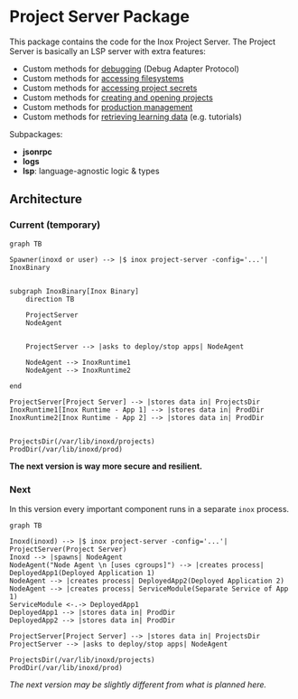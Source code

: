 # Project Server Package

This package contains the code for the Inox Project Server.
The Project Server is basically an LSP server with extra features:
- Custom methods for [debugging](./debug_methods.go) (Debug Adapter Protocol)
- Custom methods for [accessing filesystems](./filesystem_methods.go)
- Custom methods for [accessing project secrets](./secrets_methods.go)
- Custom methods for [creating and opening projects](./project_methods.go)
- Custom methods for [production management](./prod_methods.go)
- Custom methods for [retrieving learning data](./learning_methods.go) (e.g. tutorials)

Subpackages:

- **jsonrpc**
- **logs**
- **lsp**: language-agnostic logic & types

## Architecture

### Current (temporary)

```mermaid
graph TB

Spawner(inoxd or user) --> |$ inox project-server -config='...'| InoxBinary


subgraph InoxBinary[Inox Binary]
    direction TB

    ProjectServer
    NodeAgent


    ProjectServer --> |asks to deploy/stop apps| NodeAgent

    NodeAgent --> InoxRuntime1
    NodeAgent --> InoxRuntime2

end

ProjectServer[Project Server] --> |stores data in| ProjectsDir
InoxRuntime1[Inox Runtime - App 1] --> |stores data in| ProdDir
InoxRuntime2[Inox Runtime - App 2] --> |stores data in| ProdDir


ProjectsDir(/var/lib/inoxd/projects)
ProdDir(/var/lib/inoxd/prod)

```

**The next version is way more secure and resilient.**

### Next

In this version every important component runs in a separate `inox` process.

```mermaid
graph TB

Inoxd(inoxd) --> |$ inox project-server -config='...'| ProjectServer(Project Server)
Inoxd --> |spawns| NodeAgent
NodeAgent("Node Agent \n [uses cgroups]") --> |creates process| DeployedApp1(Deployed Application 1)
NodeAgent --> |creates process| DeployedApp2(Deployed Application 2)
NodeAgent --> |creates process| ServiceModule(Separate Service of App 1)
ServiceModule <-.-> DeployedApp1
DeployedApp1 --> |stores data in| ProdDir
DeployedApp2 --> |stores data in| ProdDir

ProjectServer[Project Server] --> |stores data in| ProjectsDir
ProjectServer --> |asks to deploy/stop apps| NodeAgent

ProjectsDir(/var/lib/inoxd/projects)
ProdDir(/var/lib/inoxd/prod)
```

_The next version may be slightly different from what is planned here._
